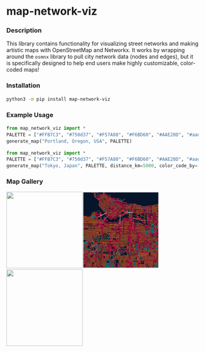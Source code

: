 # map-network-viz

### Description 

This library contains functionality for visualizing street networks and making artistic maps with OpenStreetMap and Networkx. It works by wrapping around the `osmnx` library to pull city network data (nodes and edges), but it is specifically designed to help end users make highly customizable, color-coded maps!

### Installation

```bash
python3 -m pip install map-network-viz
```

### Example Usage

```python
from map_network_viz import *
PALETTE = ["#FFB7C3", "#750d37", "#F57A80", "#F6BD60", "#AAE28D", "#aadaba", "#27BACE", "#F0F2A6"]
generate_map("Portland, Oregon, USA", PALETTE)
```

```python
from map_network_viz import *
PALETTE = ["#FFB7C3", "#750d37", "#F57A80", "#F6BD60", "#AAE28D", "#aadaba", "#27BACE", "#F0F2A6"]
generate_map("Tokyo, Japan", PALETTE, distance_km=5000, color_code_by='length', include_legend=True, save=False)
```

### Map Gallery

<img src="https://github.com/sejaldua/map-network-viz/raw/master/maps/Prague.png" width="200" height="200"/><img src="https://github.com/sejaldua/map-network-viz/raw/master/maps/Vancouver.png" width="200" height="200"/><img src="https://github.com/sejaldua/map-network-viz/raw/master/maps/Portland_A.png" width="200" height="200"/>
